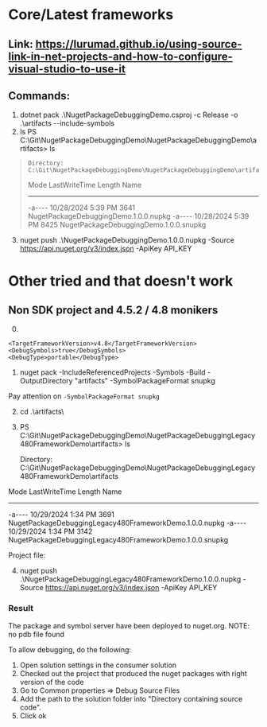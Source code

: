 # Core/Latest frameworks
## Link: https://lurumad.github.io/using-source-link-in-net-projects-and-how-to-configure-visual-studio-to-use-it
## Commands:

1. dotnet pack .\NugetPackageDebuggingDemo.csproj -c Release -o .\artifacts --include-symbols
2. ls
PS C:\Git\NugetPackageDebuggingDemo\NugetPackageDebuggingDemo\artifacts> ls

>     Directory: C:\Git\NugetPackageDebuggingDemo\NugetPackageDebuggingDemo\artifacts
> 
> 
> Mode                 LastWriteTime         Length Name
> ----                 -------------         ------ ----
> -a----        10/28/2024   5:39 PM           3641 NugetPackageDebuggingDemo.1.0.0.nupkg
> -a----        10/28/2024   5:39 PM           8425 NugetPackageDebuggingDemo.1.0.0.snupkg

3. nuget push .\NugetPackageDebuggingDemo.1.0.0.nupkg 
-Source https://api.nuget.org/v3/index.json 
-ApiKey API_KEY

# Other tried and that doesn't work
## Non SDK project and 4.5.2 / 4.8 monikers
0. 

    <TargetFrameworkVersion>v4.8</TargetFrameworkVersion>
	<DebugSymbols>true</DebugSymbols>
    <DebugType>portable</DebugType>


1. nuget pack -IncludeReferencedProjects -Symbols -Build -OutputDirectory "artifacts" -SymbolPackageFormat snupkg

Pay attention on `-SymbolPackageFormat snupkg`

2. cd .\artifacts\ 
3. PS C:\Git\NugetPackageDebuggingDemo\NugetPackageDebuggingLegacy480FrameworkDemo\artifacts> ls


    Directory: C:\Git\NugetPackageDebuggingDemo\NugetPackageDebuggingLegacy480FrameworkDemo\artifacts


Mode                 LastWriteTime         Length Name
----                 -------------         ------ ----
-a----        10/29/2024   1:34 PM           3691 NugetPackageDebuggingLegacy480FrameworkDemo.1.0.0.nupkg
-a----        10/29/2024   1:34 PM           3142 NugetPackageDebuggingLegacy480FrameworkDemo.1.0.0.snupkg

Project file:

4.  nuget push .\NugetPackageDebuggingLegacy480FrameworkDemo.1.0.0.nupkg -Source https://api.nuget.org/v3/index.json -ApiKey API_KEY

### Result
The package and symbol server have been deployed to nuget.org. 
NOTE: no pdb file found

To allow debugging, do the following: 
1. Open solution settings in the consumer solution
2. Checked out the project that produced the nuget packages with right version of the code
3. Go to Common properties => Debug Source Files 
4. Add the path to the solution folder into "Directory containing source code".
5. Click ok